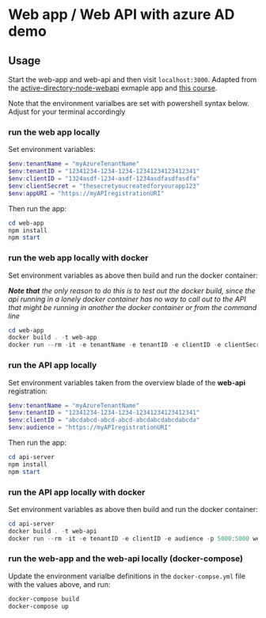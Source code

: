 # Web app / Web API with azure AD demo

## Usage
 
Start the web-app and web-api and then visit `localhost:3000`. Adapted from
the
[active-directory-node-webapi](https://github.com/Azure-Samples/active-directory-node-webapi)
exmaple app and [this
course](https://app.pluralsight.com/library/courses/microsoft-azure-nodejs-secure-services-applications-update/table-of-contents).

Note that the environment varialbes are set with powershell syntax below.  Adjust for your terminal accordingly

### run the web app locally

Set environment variables:

```ps1
$env:tenantName = "myAzureTenantName"
$env:tenantID = "12341234-1234-1234-12341234123412341"
$env:clientID = "1324asdf-1234-asdf-1234asdfasdfasdfa"
$env:clientSecret = "thesecretyoucreatedforyourapp123"
$env:appURI = "https://myAPIregistrationURI"
```

Then run the app:

```ps1
cd web-app
npm install
npm start
```

### run the web app locally with docker

Set environment variables as above then build and run the docker container:

_**Note that** the only reason to do this is to test out the docker build, since the api running in a lonely docker container has no way to call out to the API that might be running in another the docker container or from the command line_

```ps1
cd web-app
docker build . -t web-app
docker run --rm -it -e tenantName -e tenantID -e clientID -e clientSecret -e appURI -p 3000:3000 web-app
```

### run the API app locally

Set environment variables taken from the overview blade of the **web-api** registration:

```ps1
$env:tenantName = "myAzureTenantName"
$env:tenantID = "12341234-1234-1234-12341234123412341"
$env:clientID = "abcdabcd-abcd-abcd-abcdabcdabcdabcda"
$env:audience = "https://myAPIregistrationURI"
```

Then run the app:

```ps1
cd api-server
npm install
npm start
```

### run the API app locally with docker

Set environment variables as above then build and run the docker container:

```ps1
cd api-server
docker build . -t web-api
docker run --rm -it -e tenantID -e clientID -e audience -p 5000:5000 web-api
```

### run the web-app and the web-api locally (docker-compose)

Update the environment varialbe definitions in the `docker-compse.yml` file with the values above, and run:

```ps1
docker-compose build
docker-compose up
```
